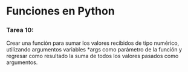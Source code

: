 # Funciones en Python

### Tarea 10:
Crear una función para sumar los valores recibidos de tipo numérico, 
utilizando argumentos variables *args como parámetro de la función y 
regresar como resultado la suma de todos los valores pasados como argumentos.